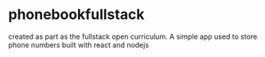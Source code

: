 # phonebookfullstack

created as part as the fullstack open curriculum. A simple app used to store phone numbers built with react and nodejs
